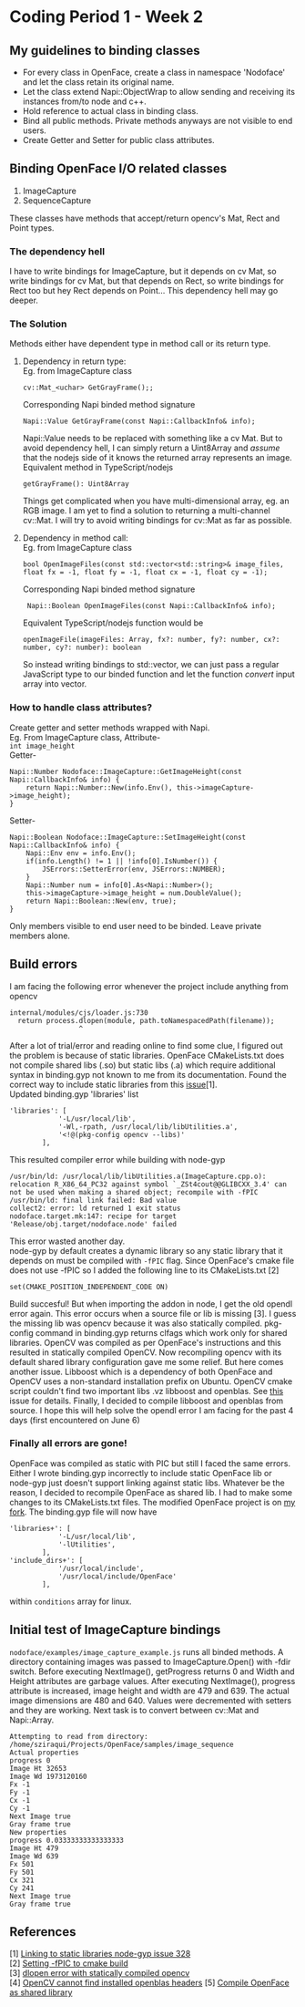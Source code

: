 # Coding Period 1 - Week 2
## My guidelines to binding classes
- For every class in OpenFace, create a class in namespace 'Nodoface' and let the class retain its original name.
- Let the class extend Napi::ObjectWrap to allow sending and receiving its instances from/to node and c++.
- Hold reference to actual class in binding class.
- Bind all public methods. Private methods anyways are not visible to end users.
- Create Getter and Setter for public class attributes.
 
## Binding OpenFace I/O related classes
1. ImageCapture
2. SequenceCapture

These classes have methods that accept/return opencv's Mat, Rect and Point types.

### The dependency hell
I have to write bindings for ImageCapture, but it depends on cv Mat, so write bindings for cv Mat, but that depends on Rect, so write bindings for Rect too but hey Rect depends on Point... 
This dependency hell may go deeper.
### The Solution
Methods either have dependent type in method call or its return type. 
1. Dependency in return type:    
   Eg. from ImageCapture class
   ```
   cv::Mat_<uchar> GetGrayFrame();;
   ```
   Corresponding Napi binded method signature
   ```
   Napi::Value GetGrayFrame(const Napi::CallbackInfo& info);
   ```
   Napi::Value needs to be replaced with something like a cv Mat. But to avoid dependency hell, I can simply return a Uint8Array and *assume* that the nodejs side of it knows the returned array represents an image.    
   Equivalent method in TypeScript/nodejs
   ```
   getGrayFrame(): Uint8Array
   ```
   Things get complicated when you have multi-dimensional array, eg. an RGB image. I am yet to find a solution to returning a multi-channel cv::Mat. I will try to avoid writing bindings for cv::Mat as far as possible.

2. Dependency in method call:   
   Eg. from ImageCapture class
   ```
   bool OpenImageFiles(const std::vector<std::string>& image_files, float fx = -1, float fy = -1, float cx = -1, float cy = -1);
   ```
   Corresponding Napi binded method signature
   ```
    Napi::Boolean OpenImageFiles(const Napi::CallbackInfo& info);
   ```
   Equivalent TypeScript/nodejs function would be
   ```
   openImageFile(imageFiles: Array, fx?: number, fy?: number, cx?: number, cy?: number): boolean
   ```
   So instead writing bindings to std::vector, we can just pass a regular JavaScript type to our binded function and let the function *convert* input array into vector. 

### How to handle class attributes?
Create getter and setter methods wrapped with Napi.     
Eg. From ImageCapture class, Attribute-      
`int image_height`      
Getter-
```
Napi::Number Nodoface::ImageCapture::GetImageHeight(const Napi::CallbackInfo& info) {
    return Napi::Number::New(info.Env(), this->imageCapture->image_height);
}
```
Setter-
```
Napi::Boolean Nodoface::ImageCapture::SetImageHeight(const Napi::CallbackInfo& info) {
    Napi::Env env = info.Env();
    if(info.Length() != 1 || !info[0].IsNumber()) {
        JSErrors::SetterError(env, JSErrors::NUMBER);
    }
    Napi::Number num = info[0].As<Napi::Number>();
    this->imageCapture->image_height = num.DoubleValue();
    return Napi::Boolean::New(env, true);
}
```
Only members visible to end user need to be binded. Leave private members alone.

## Build errors
I am facing the following error whenever the project include anything from opencv
```
internal/modules/cjs/loader.js:730
  return process.dlopen(module, path.toNamespacedPath(filename));
                 ^
```
After a lot of trial/error and reading online to find some clue, I figured out the problem is because of static libraries. 
OpenFace CMakeLists.txt does not compile shared libs (.so) but static libs (.a) which require additional syntax in binding.gyp not known to me from its documentation. Found the correct way to include static libraries from this [issue](https://github.com/nodejs/node-gyp/issues/328)[1].   
Updated binding.gyp 'libraries' list
```
'libraries': [
            '-L/usr/local/lib',
            '-Wl,-rpath, /usr/local/lib/libUtilities.a',
            '<!@(pkg-config opencv --libs)'
        ],
```
This resulted compiler error while building with node-gyp
```
/usr/bin/ld: /usr/local/lib/libUtilities.a(ImageCapture.cpp.o): relocation R_X86_64_PC32 against symbol `_ZSt4cout@@GLIBCXX_3.4' can not be used when making a shared object; recompile with -fPIC
/usr/bin/ld: final link failed: Bad value
collect2: error: ld returned 1 exit status
nodoface.target.mk:147: recipe for target 'Release/obj.target/nodoface.node' failed
```
This error wasted another day.     
node-gyp by default creates a dynamic library so any static library that it depends on must be compiled with `-fPIC` flag.
Since OpenFace's cmake file does not use -fPIC so I added the following line to its CMakeLists.txt [2]
```
set(CMAKE_POSITION_INDEPENDENT_CODE ON)
```
Build succesful! But when importing the addon in node, I get the old opendl error again. This error occurs when a source file or lib is missing [3]. I guess the missing lib was opencv because it was also statically compiled. pkg-config command in binding.gyp returns clfags which work only for shared libraries. OpenCV was compiled as per OpenFace's instructions and this resulted in statically compiled OpenCV. Now recompiling opencv with its default shared library configuration gave me some relief. But here comes another issue. Libboost which is a dependency of both OpenFace and OpenCV uses a non-standard installation prefix on Ubuntu. OpenCV cmake script couldn't find two important libs .vz libboost and openblas. See [this](https://github.com/opencv/opencv/issues/9953) issue for details. Finally, I decided to compile libboost and openblas from source. I hope this will help solve the opendl error I am facing for the past 4 days (first encountered on June 6)

### Finally all errors are gone!
OpenFace was compiled as static with PIC but still I faced the same errors. Either I wrote binding.gyp incorrectly to include static OpenFace lib or node-gyp just doesn't support linking against static libs. Whatever be the reason, I decided to recompile OpenFace as shared lib. I had to make some changes to its CMakeLists.txt files. The modified OpenFace project is on [my fork](https://github.com/sziraqui/OpenFace/tree/dynamic-compile). The binding.gyp file will now have
```
'libraries+': [
            '-L/usr/local/lib',
            '-lUtilities',
        ],
'include_dirs+': [
            '/usr/local/include',
            '/usr/local/include/OpenFace'
        ],
```
within `conditions` array for linux.

## Initial test of ImageCapture bindings
`nodoface/examples/image_capture_example.js` runs all binded methods. A directory containing images was passed to ImageCapture.Open() with -fdir switch. Before executing NextImage(), getProgress returns 0 and Width and Height attributes are garbage values. After executing NextImage(), progress attribute is increased, image height and width are 479 and 639. The actual image dimensions are 480 and 640. Values were decremented with setters and they are working. Next task is to convert between cv::Mat and Napi::Array.
```
Attempting to read from directory: /home/sziraqui/Projects/OpenFace/samples/image_sequence
Actual properties 
progress 0 
Image Ht 32653 
Image Wd 1973120160 
Fx -1 
Fy -1 
Cx -1 
Cy -1 
Next Image true 
Gray frame true
New properties 
progress 0.03333333333333333 
Image Ht 479 
Image Wd 639 
Fx 501 
Fy 501 
Cx 321 
Cy 241 
Next Image true 
Gray frame true

```

## References
[1] [Linking to static libraries node-gyp issue 328](https://github.com/nodejs/node-gyp/issues/328)     
[2] [Setting -fPIC to cmake build](https://stackoverflow.com/questions/38296756/what-is-the-idiomatic-way-in-cmake-to-add-the-fpic-compiler-option)    
[3] [dlopen error with statically compiled opencv](https://github.com/justadudewhohacks/opencv4nodejs/issues/113)    
[4] [OpenCV cannot find installed openblas headers](https://github.com/opencv/opencv/issues/9953)
[5] [Compile OpenFace as shared library](https://github.com/TadasBaltrusaitis/OpenFace/issues/23)